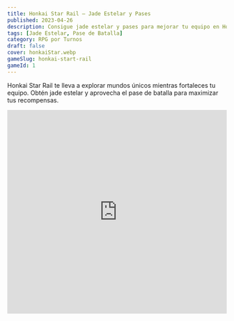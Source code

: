 ```yaml
---
title: Honkai Star Rail – Jade Estelar y Pases
published: 2023-04-26
description: Consigue jade estelar y pases para mejorar tu equipo en Honkai Star Rail con las mejores ofertas.
tags: [Jade Estelar, Pase de Batalla]
category: RPG por Turnos
draft: false
cover: honkaiStar.webp
gameSlug: honkai-start-rail
gameId: 1  
---
```


Honkai Star Rail te lleva a explorar mundos únicos mientras fortaleces tu equipo. Obtén jade estelar y aprovecha el pase de batalla para maximizar tus recompensas.

<iframe width="100%" height="468" src="https://www.youtube.com/embed/3waV3oWHe2k" title="Honkai: Star Rail Trailer" frameborder="0" allowfullscreen></iframe>
